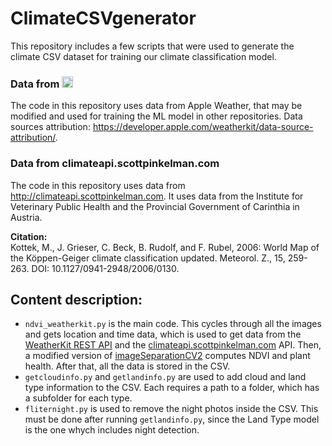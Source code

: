 # ClimateCSVgenerator
This repository includes a few scripts that were used to generate the climate CSV dataset for training our climate classification model.

### Data from <picture><source media="(prefers-color-scheme: dark)" srcset="https://weatherkit.apple.com/assets/branding/en/Apple_Weather_wht_en_3X_090122.png"><source media="(prefers-color-scheme: light)" srcset="https://weatherkit.apple.com/assets/branding/en/Apple_Weather_blk_en_3X_090122.png"><img src="" height="18" alt="Apple Weather Logo"></picture>
The code in this repository uses data from Apple Weather, that may be modified and used for training the ML model in other repositories.
Data sources attribution: https://developer.apple.com/weatherkit/data-source-attribution/.

### Data from climateapi.scottpinkelman.com
The code in this repository uses data from http://climateapi.scottpinkelman.com.
It uses data from the Institute for Veterinary Public Health and the Provincial Government of Carinthia in Austria.

<b>Citation:</b><br>
Kottek, M., J. Grieser, C. Beck, B. Rudolf, and F. Rubel, 2006: World Map of the Köppen-Geiger climate classification updated. Meteorol. Z., 15, 259-263. DOI: 10.1127/0941-2948/2006/0130.

## Content description:
- `ndvi_weatherkit.py` is the main code. This cycles through all the images and gets location and time data, which is used to get data from the [WeatherKit REST API](https://developer.apple.com/documentation/weatherkitrestapi) and the [climateapi.scottpinkelman.com](http://climateapi.scottpinkelman.com) API. Then, a modified version of [imageSeparationCV2](https://github.com/Team-Octans-AstroPi/imageSeparationCV2) computes NDVI and plant health. After that, all the data is stored in the CSV.
- `getcloudinfo.py` and `getlandinfo.py` are used to add cloud and land type information to the CSV. Each requires a path to a folder, which has a subfolder for each type.
- `fliternight.py` is used to remove the night photos inside the CSV. This must be done after running `getlandinfo.py`, since the Land Type model is the one whych includes night detection.
